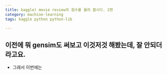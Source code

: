 ```yaml
---
title: kaggle) movie review의 점수를 올려 봅시다. 2편
category: machine-learning
tags: kaggle python python-lib 

---
```


## 이전에 뭐 gensim도 써보고 이것저것 해봤는데, 잘 안되더라고요. 

- 그래서 이번에는 